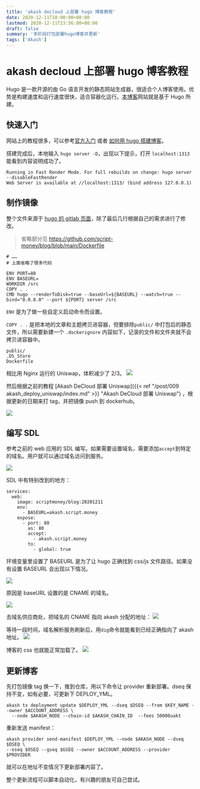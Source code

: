 ```yaml
---
title: 'akash decloud 上部署 hugo 博客教程'
date: 2020-12-11T18:00:00+08:00
lastmod: 2020-12-11T23:56:00+08:00
draft: false
summary: '多阶段打包部署hugo博客并更新'
tags: ['Akash']
---
```


# akash decloud 上部署 hugo 博客教程

Hugo 是一款开源的由 Go 语言开发的静态网站生成器，很适合个人博客使用。优势是构建速度和运行速度很快，适合容器化运行。[本博客](https://github.com/script-money/blog)网站就是基于 Hugo 所建。

## 快速入门

网站上的教程很多，可以参考[官方入门](https://gohugo.io/getting-started/quick-start/) 或者 [如何用 hugo 搭建博客](https://zhuanlan.zhihu.com/p/126298572)。

搭建完成后，本地输入 `hugo server -D`，出现以下提示，打开 `localhost:1313` 能看到内容说明成功了。

```
Running in Fast Render Mode. For full rebuilds on change: hugo server --disableFastRender
Web Server is available at //localhost:1313/ (bind address 127.0.0.1)
```

## 制作镜像

整个文件来源于 [hugo 的 gitlab 页面](https://gitlab.com/pages/hugo/-/blob/0.78.2/Dockerfile)，除了最后几行根据自己的需求进行了修改。

> 省略部分见 https://github.com/script-money/blog/blob/main/Dockerfile

```
# ……
# 上面省略了很多代码

ENV PORT=80
ENV BASEURL=
WORKDIR /src
COPY . .
CMD hugo --renderToDisk=true --baseUrl=${BASEURL} --watch=true --bind="0.0.0.0" --port ${PORT} server /src
```

`ENV` 是为了做一些自定义启动命令而设置。

`COPY . .` 是把本地的文章和主题拷贝进容器，但要排除`public/` 中打包后的静态文件，所以需要新建一个 `.dockerignore` 内容如下，记录的文件和文件夹就不会拷贝进容器中。

```
public/
.DS_Store
Dockerfile
```

相比用 Nginx 运行的 Uniswap，体积减少了 2/3。
![](size.png)

然后根据之前的教程 [Akash DeCloud 部署 Uniswap]({{< ref "/post/009 akash_deploy_uniswap/index.md" >}} "Akash DeCloud 部署 Uniswap") ，根据更新的日期来打 tag，并把镜像 push 到 dockerhub。

![](20201211.png)

## 编写 SDL

参考之前的 web 应用的 SDL 编写。如果需要设置域名，需要添加`accept`到特定的域名。用户就可以通过域名访问到服务。

![](accept.png)

SDL 中有特别改到的地方：

```
services:
  web:
    image: scriptmoney/blog:20201211
    env:
      - BASEURL=akash.script.money
    expose:
      - port: 80
        as: 80
        accept:
          - akash.script.money
        to:
          - global: true
```

环境变量里设置了 BASEURL 是为了让 hugo 正确找到 css/js 文件路径。如果没有设置 BASEURL 会出现以下情况。

![](no_base_url.png)

原因是 baseURL 设置的是 CNAME 的域名。

![](error_base_url.png)

去域名供应商处，把域名的 CNAME 指向 akash 分配的地址：
![](cname.png)

等待一段时间，域名解析服务刷新后，用`dig`命令就能看到已经正确指向了 akash 地址。
![](cname_point_to.png)

博客的 css 也就能正常加载了。
![](correct.png)

## 更新博客

先打包镜像 tag 换一下，推到仓库，用以下命令让 provider 重新部署。dseq 保持不变，如有必要，可更新下 DEPLOY_YML。

```
akash tx deployment update $DEPLOY_YML --dseq $DSEQ --from $KEY_NAME --owner $ACCOUNT_ADDRESS \
  --node $AKASH_NODE --chain-id $AKASH_CHAIN_ID  --fees 50000uakt
```

重新发送 manifest：

```
akash provider send-manifest $DEPLOY_YML --node $AKASH_NODE --dseq $DSEQ \
--oseq $OSEQ --gseq $GSEQ --owner $ACCOUNT_ADDRESS --provider $PROVIDER
```

就可以在地址不变情况下更新部署内容了。

整个更新流程可以脚本自动化，有兴趣的朋友可自己尝试。
